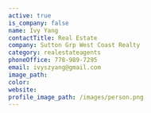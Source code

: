 ```yaml
---
active: true
is_company: false
name: Ivy Yang
contactTitle: Real Estate
company: Sutton Grp West Coast Realty
category: realestateagents
phoneOffice: 778-989-7295
email: ivyszyang@gmail.com
image_path:
color:
website:
profile_image_path: /images/person.png
---
```



